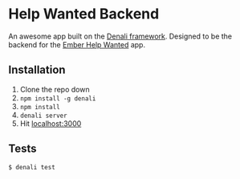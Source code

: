 # Help Wanted Backend

An awesome app built on the [Denali framework](http://denali.js.org/). Designed to be the backend for the [Ember Help Wanted](https://github.com/ember-learn/ember-help-wanted) app.


## Installation

1. Clone the repo down
1. `npm install -g denali`
1. `npm install`
1. `denali server`
1. Hit [localhost:3000](http://localhost:3000)


## Tests

```sh
$ denali test
```
